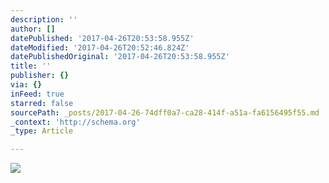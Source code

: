 ```yaml
---
description: ''
author: []
datePublished: '2017-04-26T20:53:58.955Z'
dateModified: '2017-04-26T20:52:46.824Z'
datePublishedOriginal: '2017-04-26T20:53:58.955Z'
title: ''
publisher: {}
via: {}
inFeed: true
starred: false
sourcePath: _posts/2017-04-26-74dff0a7-ca28-414f-a51a-fa6156495f55.md
_context: 'http://schema.org'
_type: Article

---
```

![](https://the-grid-user-content.s3-us-west-2.amazonaws.com/3f9b39e8-3d72-41cb-b325-ebdce5cde33c.jpg)